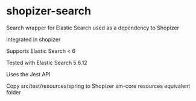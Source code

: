 # shopizer-search

Search wrapper for Elastic Search used as a dependency to Shopizer

integrated in shopizer

Supports Elastic Search < 6

Tested with Elastic Search 5.6.12

Uses the Jest API

Copy src/test/resources/spring to Shopizer sm-core resources equivalent folder
